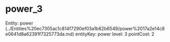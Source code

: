 # power_3

Entity: power (../Entities%20ec7305ac1c814f7290ef03a1b62b6549/power%2017a2e14c8e0641d8a62391f7325773da.md)
entityKey: power
level: 3
pointCost: 2